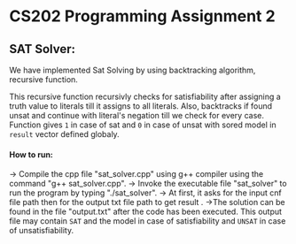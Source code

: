 # CS202 Programming Assignment 2

## SAT Solver:

We have implemented Sat Solving by using backtracking algorithm, recursive function.

This recursive function recursivly checks for satisfiability after assigning a truth value to literals till it assigns to all literals. Also, backtracks if found unsat and continue with literal's negation till we check for every case. Function gives ```1``` in case of sat and ```0``` in case of unsat with sored model in ```result``` vector defined globaly.

#### How to run:

-> Compile the cpp file "sat_solver.cpp" using g++ compiler using the command "g++ sat_solver.cpp".
-> Invoke the executable file "sat_solver" to run the program by typing "./sat_solver".
-> At first, it asks for the input cnf file path then for the output txt file path to get result .
->The solution can be found in the file "output.txt" after the code has been executed.
This output file may contain ```SAT``` and the model in case of satisfiability and ```UNSAT``` in case of unsatisfiability.